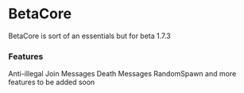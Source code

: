 # BetaCore
BetaCore is sort of an essentials but for beta 1.7.3
### Features
Anti-illegal
Join Messages
Death Messages
RandomSpawn
and more features to be added soon
